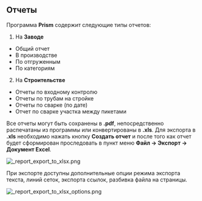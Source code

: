 ﻿
## Отчеты 

Программа **Prism** содержит следующие типы отчетов:

1. На **Заводе**
 * Общий отчет 
 * В производстве 
 * По отгруженным 
 * По категориям
2. На **Строительстве**
 * Отчеты по входному контролю
 * Отчеты по трубам на стройке
 * Отчеты по сварке (по дате)
 * Отчет по сварке участка между пикетами

Все отчеты могут быть сохранены в **.pdf**, непосредственно распечатаны из программы или конвертированы в **.xls**. Для экспорта в **.xls** необходимо нажать кнопку **Создать отчет** и после того как отчет будет сформирован проследовать в пункт меню **Файл -> Экспорт -> Документ Excel**.

![_report_export_to_xlsx.png](./images/_report_export_to_xlsx.png "Экспорт в Excel")

При экспорте доступны дополнительные опции режима экспорта текста, линий сеток, экспорта ссылок, разбивка файла на страницы. 

![_report_export_to_xlsx_options.png](./images/_report_export_to_xlsx_options.png "Опции экспорта")

